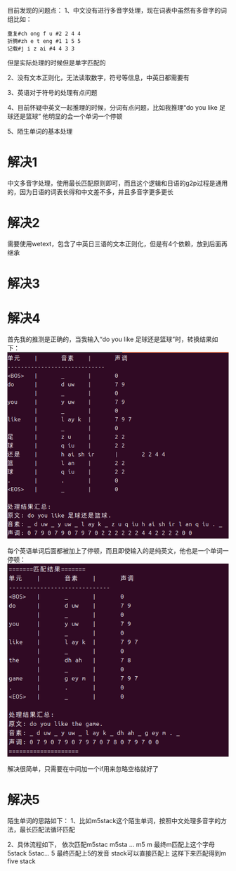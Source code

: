 目前发现的问题点：
1、中文没有进行多音字处理，现在词表中虽然有多音字的词组比如：
```
重复#ch ong f u #2 2 4 4 
折腾#zh e t eng #1 1 5 5 
记载#j i z ai #4 4 3 3 
```
但是实际处理的时候但是单字匹配的

2、没有文本正则化，无法读取数字，符号等信息，中英日都需要有

3、英语对于符号的处理有点问题

4、目前怀疑中英文一起推理的时候，分词有点问题，比如我推理“do you like 足球还是篮球”  他明显的会一个单词一个停顿

5、陌生单词的基本处理




# 解决1
中文多音字处理，使用最长匹配原则即可，而且这个逻辑和日语的g2p过程是通用的，因为日语的词表长得和中文差不多，并且多音字更多更长



# 解决2
需要使用wetext，包含了中英日三语的文本正则化，但是有4个依赖，放到后面再继承


# 解决3


# 解决4
首先我的推测是正确的，当我输入“do you like 足球还是篮球”时，转换结果如下：
![](../file/Pasted%20image%2020250430092845.png)

每个英语单词后面都被加上了停顿，而且即使输入的是纯英文，他也是一个单词一停顿：
![](../file/Pasted%20image%2020250430093010.png)

解决很简单，只需要在中间加一个if用来忽略空格就好了


# 解决5
陌生单词的思路如下：
1、比如m5stack这个陌生单词，按照中文处理多音字的方法，最长匹配法循环匹配

2、具体流程如下，
依次匹配m5stac m5sta ... m5 m 最终m匹配上这个字母
5stack 5stac... 5 最终匹配上5的发音
stack可以直接匹配上
这样下来匹配得到m five stack


